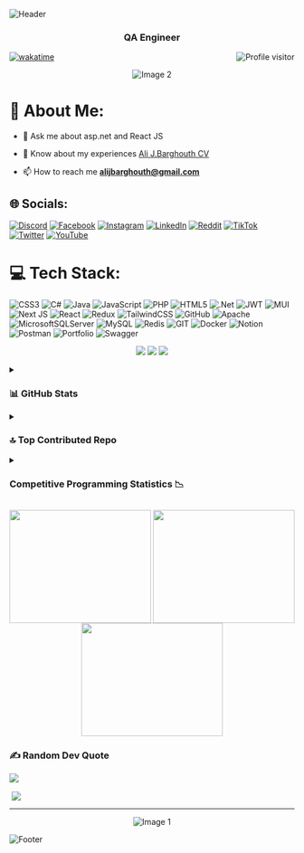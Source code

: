 ![Header](https://capsule-render.vercel.app/api?type=waving&color=gradient&height=222&section=header&text=Hi,%20I'm%20Ali%20J%20Barghouth!%20%F0%9F%91%8B&fontSize=45)



<h3 align="center"  color = "red">QA Engineer</h3>


<a href="https://komarev.com/ghpvc/?username=alsiam">
  <img align="right" src="https://komarev.com/ghpvc/?username=alijbarghouth&label=Visitors&color=0e75b6&style=flat" alt="Profile visitor" />
</a>


[![wakatime](https://wakatime.com/badge/user/eebb3dd8-d9b2-40de-9b88-6fd6cac99dbc.svg)](https://wakatime.com/@eebb3dd8-d9b2-40de-9b88-6fd6cac99dbc)


<p align ="center">  <img src="https://www.gifcen.com/wp-content/uploads/2022/09/one-piece-gif-7.gif" alt="Image 2" style="max-width: 100%; height: auto;" /></p>

# 💫 About Me:
- 💬 Ask me about asp.net and React JS<br>

- 📄 Know about my experiences <a href = "https://docs.google.com/document/d/1GtN-jXUeS35LQUw77zqIItu8ZtK92kLiBeyO7qo9xSM/edit?usp=sharing">Ali J.Barghouth CV</a>

- 📫 How to reach me **alijbarghouth@gmail.com**


## 🌐 Socials:
[![Discord](https://img.shields.io/badge/Discord-%237289DA.svg?logo=discord&logoColor=white)](https://discord.gg/https://discord.gg/4UaSbybb) [![Facebook](https://img.shields.io/badge/Facebook-%231877F2.svg?logo=Facebook&logoColor=white)](https://facebook.com/alijbarghouth) [![Instagram](https://img.shields.io/badge/Instagram-%23E4405F.svg?logo=Instagram&logoColor=white)](https://instagram.com/alijbarghouth) [![LinkedIn](https://img.shields.io/badge/LinkedIn-%230077B5.svg?logo=linkedin&logoColor=white)](https://linkedin.com/in/alijbarghouth) [![Reddit](https://img.shields.io/badge/Reddit-%23FF4500.svg?logo=Reddit&logoColor=white)](https://reddit.com/user/alijbarghouth) [![TikTok](https://img.shields.io/badge/TikTok-%23000000.svg?logo=TikTok&logoColor=white)](https://tiktok.com/@alijbarghouth) [![Twitter](https://img.shields.io/badge/Twitter-%231DA1F2.svg?logo=Twitter&logoColor=white)](https://twitter.com/alijbarghouth) [![YouTube](https://img.shields.io/badge/YouTube-%23FF0000.svg?logo=YouTube&logoColor=white)](https://youtube.com/channel/UCA3OUx5q_yjIByMCD5Yvhcg) 

# 💻 Tech Stack:
![CSS3](https://img.shields.io/badge/css3-%231572B6.svg?style=for-the-badge&logo=css3&logoColor=white) ![C#](https://img.shields.io/badge/c%23-%23239120.svg?style=for-the-badge&logo=c-sharp&logoColor=white) ![Java](https://img.shields.io/badge/java-%23ED8B00.svg?style=for-the-badge&logo=java&logoColor=white) ![JavaScript](https://img.shields.io/badge/javascript-%23323330.svg?style=for-the-badge&logo=javascript&logoColor=%23F7DF1E) ![PHP](https://img.shields.io/badge/php-%23777BB4.svg?style=for-the-badge&logo=php&logoColor=white) ![HTML5](https://img.shields.io/badge/html5-%23E34F26.svg?style=for-the-badge&logo=html5&logoColor=white) ![.Net](https://img.shields.io/badge/.NET-5C2D91?style=for-the-badge&logo=.net&logoColor=white) ![JWT](https://img.shields.io/badge/JWT-black?style=for-the-badge&logo=JSON%20web%20tokens) ![MUI](https://img.shields.io/badge/MUI-%230081CB.svg?style=for-the-badge&logo=material-ui&logoColor=white) ![Next JS](https://img.shields.io/badge/Next-black?style=for-the-badge&logo=next.js&logoColor=white) ![React](https://img.shields.io/badge/react-%2320232a.svg?style=for-the-badge&logo=react&logoColor=%2361DAFB) ![Redux](https://img.shields.io/badge/redux-%23593d88.svg?style=for-the-badge&logo=redux&logoColor=white) ![TailwindCSS](https://img.shields.io/badge/tailwindcss-%2338B2AC.svg?style=for-the-badge&logo=tailwind-css&logoColor=white) ![GitHub](https://img.shields.io/badge/GitHub-%23121011.svg?style=for-the-badge&logo=github&logoColor=white) ![Apache](https://img.shields.io/badge/apache-%23D42029.svg?style=for-the-badge&logo=apache&logoColor=white) ![MicrosoftSQLServer](https://img.shields.io/badge/Microsoft%20SQL%20Sever-CC2927?style=for-the-badge&logo=microsoft%20sql%20server&logoColor=white) ![MySQL](https://img.shields.io/badge/mysql-%2300f.svg?style=for-the-badge&logo=mysql&logoColor=white) ![Redis](https://img.shields.io/badge/redis-%23DD0031.svg?style=for-the-badge&logo=redis&logoColor=white) ![GIT](https://img.shields.io/badge/Git-fc6d26?style=for-the-badge&logo=git&logoColor=white) ![Docker](https://img.shields.io/badge/docker-%230db7ed.svg?style=for-the-badge&logo=docker&logoColor=white) ![Notion](https://img.shields.io/badge/Notion-%23000000.svg?style=for-the-badge&logo=notion&logoColor=white) ![Postman](https://img.shields.io/badge/Postman-FF6C37?style=for-the-badge&logo=postman&logoColor=white) ![Portfolio](https://img.shields.io/badge/Portfolio-%23000000.svg?style=for-the-badge&logo=firefox&logoColor=#FF7139) ![Swagger](https://img.shields.io/badge/-Swagger-%23Clojure?style=for-the-badge&logo=swagger&logoColor=white)

<p align = "center">
  <img src="https://static.wikia.nocookie.net/fcoc-vs-battles/images/a/a3/Kaguya-shinomiya-kaguya-shinomiya-dance.gif/revision/latest/scale-to-width-down/250?cb=20211214213446"/>
    <img src="https://static.wikia.nocookie.net/fcoc-vs-battles/images/a/a3/Kaguya-shinomiya-kaguya-shinomiya-dance.gif/revision/latest/scale-to-width-down/250?cb=20211214213446"/>
    <img src="https://static.wikia.nocookie.net/fcoc-vs-battles/images/a/a3/Kaguya-shinomiya-kaguya-shinomiya-dance.gif/revision/latest/scale-to-width-down/250?cb=20211214213446"/>


</p>

<details>
<summary><h3>📊 GitHub Stats</h3></summary>
 <div align="center">
  
![](https://github-readme-stats.vercel.app/api?username=alijbarghouth&theme=tokyonight&hide_border=false&include_all_commits=false&count_private=false)
![](https://github-readme-streak-stats.herokuapp.com/?user=alijbarghouth&theme=tokyonight&hide_border=false)
![](https://github-readme-stats.vercel.app/api/top-langs/?username=alijbarghouth&theme=tokyonight&hide_border=false&include_all_commits=false&count_private=false&layout=compact)
</div>
</details>

<details>
<summary><h3>🔝 Top Contributed Repo</h3></summary>
 <div align="center">
   
![](https://github-contributor-stats.vercel.app/api?username=alijbarghouth&limit=5&theme=nord&combine_all_yearly_contributions=true)

</div>
</details> 

<details>
<summary><h3>Competitive Programming Statistics 📉</h3></summary>
 <div align="center">
   
<img height=300 src="https://leetcode.card.workers.dev/alijbarghouth?theme=nord&font=baloo&extension=activity&border_color=#FFF" />

</div>
</details> 

<p align = "center">
  <img src="https://gifdb.com/images/thumbnail/hunter-x-hunter-superpowers-n0tjve2g3jipw0m3.gif" width="250" height ="200" align="center"/>
  <img src="https://media.tenor.com/THUxSdeQkmMAAAAC/gon-hunter-x-hunter.gif" height ="200" width="250" align="center"/>
  <img src="https://media.tenor.com/rPRVYbu87WMAAAAC/gon-hunter-x-hunter.gif" width="250"  height ="200" align="center"/>
</p>

### ✍️ Random Dev Quote
![](https://quotes-github-readme.vercel.app/api?type=horizontal&theme=radical)


<p>&nbsp;<img align="center" src="https://camo.githubusercontent.com/4fa9a5bdefafee7e59ad2086429306dfc0c902d0db4d2d1fdfb534b1767d9f62/68747470733a2f2f646576656c6f706572732e67697068792e636f6d2f6272616e63682f6d61737465722f7374617469632f6170692d35313264333663303936363236383237313731303861333862626235633537642e676966" /></p>

---

<p align ="center">
  <img src="https://i.pinimg.com/originals/4a/59/04/4a5904db82b19b2965026a04b073503f.gif" alt="Image 1" style="max-width: 100%; height: auto;" />
</p>

![Footer](https://capsule-render.vercel.app/api?type=waving&color=gradient&height=111&section=footer)
